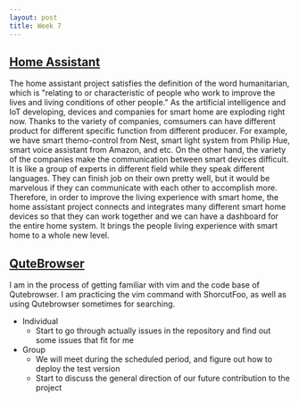 ```yaml
---
layout: post
title: Week 7
---
```


## [Home Assistant](https://github.com/home-assistant/home-assistant?utm_source=mybridge&utm_medium=blog&utm_campaign=read_more)
  The home assistant project satisfies the definition of the word humanitarian, which is "relating to or characteristic of people who work to improve the lives and living conditions of other people." As the artificial intelligence and IoT developing, devices and companies for smart home are exploding right now. Thanks to the variety of companies, comsumers can have different product for different specific function from different producer. For example, we have smart themo-control from Nest, smart light system from Philip Hue, smart voice assistant from Amazon, and etc. On the other hand, the variety of the companies make the communication between smart devices difficult. It is like a group of experts in different field while they speak different languages. They can finish job on their own pretty well, but it would be marvelous if they can communicate with each other to accomplish more. Therefore, in order to improve the living experience with smart home, the home assistant project connects and integrates many different smart home devices so that they can work together and we can have a dashboard for the entire home system. It brings the people living experience with smart home to a whole new level.
  
## [QuteBrowser](https://github.com/nyu-ossd-s18/qutebrowser-team)
I am in the process of getting familiar with vim and the code base of Qutebrowser. I am practicing the vim command with ShorcutFoo, as well as using Qutebrowser sometimes for searching. 
- Individual
  - Start to go through actually issues in the repository and find out some issues that fit for me
- Group 
  - We will meet during the scheduled period, and figure out how to deploy the test version
  - Start to discuss the general direction of our future contribution to the project

